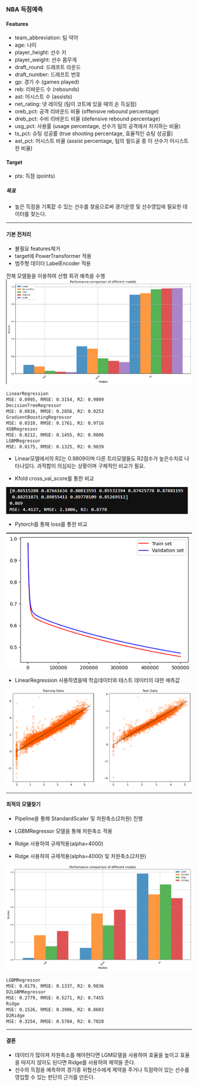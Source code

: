 ### NBA 득점예측

#### Features
         
-  team_abbreviation: 팀 약어
-  age: 나이               
-  player_height: 선수 키     
-  player_weight: 선수 몸무게                              
-  draft_round: 드래프트 라운드       
-  draft_number: 드래프트 번호       
-  gp: 경기 수 (games played)                             
-  reb: 리바운드 수 (rebounds)                
-  ast: 어시스트 수 (assists)                
-  net_rating: 넷 레이팅 (팀이 코트에 있을 때의 순 득실점)         
-  oreb_pct: 공격 리바운드 비율 (offensive rebound percentage)           
-  dreb_pct: 수비 리바운드 비율 (defensive rebound percentage)           
-  usg_pct: 사용률 (usage percentage, 선수가 팀의 공격에서 차지하는 비율)            
-  ts_pct: 슈팅 성공률 (true shooting percentage, 효율적인 슈팅 성공률)             
-  ast_pct: 어시스트 비율 (assist percentage, 팀의 필드골 중 이 선수가 어시스트한 비율)            

#### Target

-  pts: 득점 (points)

##### 목표

- 높은 득점을 기록핤 수 있는 선수를 찾음으로써 경기운영 및 선수영입에 필요한 데이터를 찾는다.


---

#### 기본 전처리

- 불필요 features제거
- target에 PowerTransformer 적용
- 범주형 데이터 LabelEncoder 적용


전체 모델들을 이용하여 선형 회귀 예측을 수행
<img src='./image/nba01.png'>

```
LinearRegression
MSE: 0.0995, RMSE: 0.3154, R2: 0.9089
DecisionTreeRegressor
MSE: 0.0816, RMSE: 0.2856, R2: 0.9253
GradientBoostingRegressor
MSE: 0.0310, RMSE: 0.1761, R2: 0.9716
XGBRegressor
MSE: 0.0212, RMSE: 0.1455, R2: 0.9806
LGBMRegressor
MSE: 0.0175, RMSE: 0.1325, R2: 0.9839 
```

- Linear모델에서의 R2는 0.9809이며 다른 트리모델들도 R2점수가 높은수치로 나타나있다.
  과적합이 의심되는 상황이며 구체적인 비교가 필요.


- Kfold cross_val_score를 통한 비교
<img src='./image/nba03.png'>

-  Pytorch를 통해 loss를 통한 비교
<img src='./image/nba02.png'>

-  LinearRegression 사용하였을때 학습데이터와 테스트 데이터의 대한 예측값
<img src='./image/nba04.png'>

---

#### 최적의 모델찾기

- Pipeline을 통해 StandardScaler 및 차원축소(2차원) 진행

- LGBMRegressor 모델을 통해 차원축소 적용

- Ridge 사용하여 규제적용(alpha=4000)

- Ridge 사용하여 규제적용(alpha=4000) 및 차원축소(2차원)

<img src='./image/nba05.png'>

```
LGBMRegressor
MSE: 0.0179, RMSE: 0.1337, R2: 0.9836
D2LGBMRegressor
MSE: 0.2779, RMSE: 0.5271, R2: 0.7455
Ridge
MSE: 0.1526, RMSE: 0.3906, R2: 0.8603
D2Ridge
MSE: 0.3254, RMSE: 0.5704, R2: 0.7020
```

---
#### 결론

- 데이터가 많아져 차원축소를 해야한다면 LGM모델을 사용하여 효율을 높이고 효율을 따지지 않아도 된다면 Ridge를 사용하여 제약을 준다.
- 선수의 득점을 예측하여 경기중 위협선수에게 제약을 주거나 득점력이 있는 선수를 영입할 수 있는 판단의 근거를 만든다.
